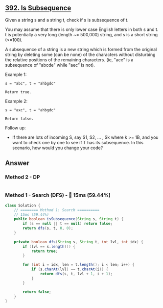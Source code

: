## [392. Is Subsequence](https://leetcode.com/problems/is-subsequence/)

Given a string s and a string t, check if s is subsequence of t.

You may assume that there is only lower case English letters in both s and t. t is potentially a very long (length ~= 500,000) string, and s is a short string (<=100).

A subsequence of a string is a new string which is formed from the original string by deleting some (can be none) of the characters without disturbing the relative positions of the remaining characters. (ie, "ace" is a subsequence of "abcde" while "aec" is not).

Example 1:
```
s = "abc", t = "ahbgdc"

Return true.
```
Example 2:
```
s = "axc", t = "ahbgdc"

Return false.
```
Follow up:
- If there are lots of incoming S, say S1, S2, ... , Sk where k >= 1B, and you want to check one by one to see if T has its subsequence. In this scenario, how would you change your code?

## Answer
### Method 2 - DP

```java

```
### Method 1 - Search (DFS) - :rabbit: 15ms (59.44%)
```java
class Solution {
    // ======== Method 1: Search ==========
    // 15ms (59.44%)
    public boolean isSubsequence(String s, String t) {
        if (s == null || t == null) return false;
        return dfs(s, t, 0, 0);
    }
    
    private boolean dfs(String s, String t, int lvl, int idx) {
        if (lvl == s.length()) {
            return true;
        }
        
        for (int i = idx, len = t.length(); i < len; i++) {
            if (s.charAt(lvl) == t.charAt(i)) {
                return dfs(s, t, lvl + 1, i + 1);
            }
        }
        
        return false;
    }
}
```
